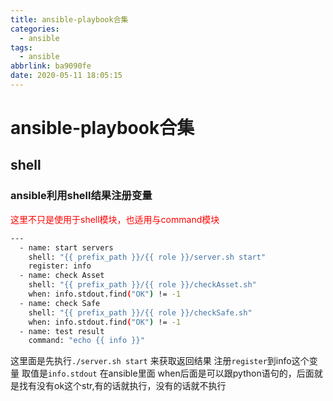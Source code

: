 ```yaml
---
title: ansible-playbook合集
categories:
  - ansible
tags:
  - ansible
abbrlink: ba9090fe
date: 2020-05-11 18:05:15
---
```



<!-- more -->
# ansible-playbook合集

## shell

### ansible利用shell结果注册变量

<font color='red'>这里不只是使用于shell模块，也适用与command模块</font>

```bash
---
  - name: start servers
    shell: "{{ prefix_path }}/{{ role }}/server.sh start" 
    register: info
  - name: check Asset
    shell: "{{ prefix_path }}/{{ role }}/checkAsset.sh"
    when: info.stdout.find("OK") != -1
  - name: check Safe
    shell: "{{ prefix_path }}/{{ role }}/checkSafe.sh"
    when: info.stdout.find("OK") != -1
  - name: test result
    command: "echo {{ info }}"
```

这里面是先执行`./server.sh start` 来获取返回结果 注册`register`到info这个变量
取值是`info.stdout`
在ansible里面 when后面是可以跟python语句的，后面就是找有没有ok这个str,有的话就执行，没有的话就不执行

